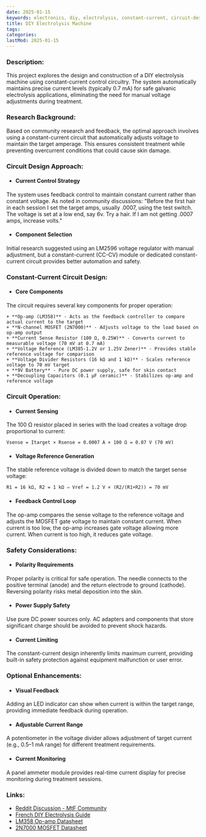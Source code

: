 ```yaml
---
date: 2025-01-15
keywords: electronics, diy, electrolysis, constant-current, circuit-design
title: DIY Electrolysis Machine
tags:
categories:
lastMod: 2025-01-15
---
```


### Description:
This project explores the design and construction of a DIY electrolysis machine using constant-current control circuitry. The system automatically maintains precise current levels (typically 0.7 mA) for safe galvanic electrolysis applications, eliminating the need for manual voltage adjustments during treatment.

### Research Background:
Based on community research and feedback, the optimal approach involves using a constant-current circuit that automatically adjusts voltage to maintain the target amperage. This ensures consistent treatment while preventing overcurrent conditions that could cause skin damage.

### Circuit Design Approach:

  + #### Current Control Strategy
The system uses feedback control to maintain constant current rather than constant voltage. As noted in community discussions: "Before the first hair in each session I set the target amps, usually .0007, using the test switch. The voltage is set at a low end, say 6v. Try a hair. If I am not getting .0007 amps, increase volts."

  + #### Component Selection
Initial research suggested using an LM2596 voltage regulator with manual adjustment, but a constant-current (CC-CV) module or dedicated constant-current circuit provides better automation and safety.

### Constant-Current Circuit Design:

  + #### Core Components
The circuit requires several key components for proper operation:

    + **Op-amp (LM358)** - Acts as the feedback controller to compare actual current to the target
    + **N-channel MOSFET (2N7000)** - Adjusts voltage to the load based on op-amp output  
    + **Current Sense Resistor (100 Ω, 0.25W)** - Converts current to measurable voltage (70 mV at 0.7 mA)
    + **Voltage Reference (LM385-1.2V or 1.25V Zener)** - Provides stable reference voltage for comparison
    + **Voltage Divider Resistors (16 kΩ and 1 kΩ)** - Scales reference voltage to 70 mV target
    + **9V Battery** - Pure DC power supply, safe for skin contact
    + **Decoupling Capacitors (0.1 µF ceramic)** - Stabilizes op-amp and reference voltage

### Circuit Operation:

  + #### Current Sensing
The 100 Ω resistor placed in series with the load creates a voltage drop proportional to current:
```
Vsense = Itarget × Rsense = 0.0007 A × 100 Ω = 0.07 V (70 mV)
```

  + #### Voltage Reference Generation
The stable reference voltage is divided down to match the target sense voltage:
```
R1 = 16 kΩ, R2 = 1 kΩ ⇒ Vref = 1.2 V × (R2/(R1+R2)) = 70 mV
```

  + #### Feedback Control Loop
The op-amp compares the sense voltage to the reference voltage and adjusts the MOSFET gate voltage to maintain constant current. When current is too low, the op-amp increases gate voltage allowing more current. When current is too high, it reduces gate voltage.

### Safety Considerations:

  + #### Polarity Requirements
Proper polarity is critical for safe operation. The needle connects to the positive terminal (anode) and the return electrode to ground (cathode). Reversing polarity risks metal deposition into the skin.

  + #### Power Supply Safety
Use pure DC power sources only. AC adapters and components that store significant charge should be avoided to prevent shock hazards.

  + #### Current Limiting
The constant-current design inherently limits maximum current, providing built-in safety protection against equipment malfunction or user error.

### Optional Enhancements:

  + #### Visual Feedback
Adding an LED indicator can show when current is within the target range, providing immediate feedback during operation.

  + #### Adjustable Current Range
A potentiometer in the voltage divider allows adjustment of target current (e.g., 0.5–1 mA range) for different treatment requirements.

  + #### Current Monitoring
A panel ammeter module provides real-time current display for precise monitoring during treatment sessions.

### Links:

  + [Reddit Discussion - MtF Community](https://www.reddit.com/r/MtF/comments/1hjb25m/comment/m35aa99/)
  + [French DIY Electrolysis Guide](https://trrransgrrrls.wordpress.com/2024/09/07/epilation-electrolyse-on-fait-ca-soi-meme/)
  + [LM358 Op-amp Datasheet](https://www.ti.com/product/LM358)
  + [2N7000 MOSFET Datasheet](https://www.onsemi.com/products/discrete-semiconductors/mosfets/2n7000)